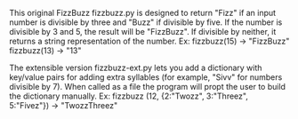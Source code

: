 This original FizzBuzz fizzbuzz.py is designed to return "Fizz" if an input number is divisible by three and "Buzz" if divisible by five.
If the number is divisible by 3 and 5, the result will be "FizzBuzz".
If divisible by neither, it returns a string representation of the number.
Ex: fizzbuzz(15) -> "FizzBuzz"
fizzbuzz(13) -> "13"

The extensible version fizzbuzz-ext.py lets you add a dictionary with key/value pairs for adding extra syllables (for example, "Sivv" for numbers divisible by 7).
When called as a file the program will propt the user to build the dictionary manually.
Ex: fizzbuzz (12, {2:"Twozz", 3:"Threez", 5:"Fivez"}) -> "TwozzThreez"